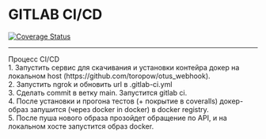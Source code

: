 <h1>GITLAB CI/CD </h1>

[![Coverage Status](https://coveralls.io/repos/gitlab/toropow/otus_dev_ci_gitlab/badge.svg?branch=HEAD)](https://coveralls.io/gitlab/toropow/otus_dev_ci_gitlab?branch=HEAD)
<hr>
Процесс CI/CD <br>
1. Запустить сервис для скачивания и установки контейра докер на локальном host (https://github.com/toropow/otus_webhook). <br> 
2. Запустить ngrok и обновить url в .gitlab-ci.yml <br>
3. Сделать commit в ветку main. Запустится gitlab ci. <br>
4. После установки и прогона тестов (+ покрытие в coveralls) докер-образ запушится (через docker in docker) в docker registry. <br> 
5. После пуша нового образа прозойдет обращение по API, и на локальном хосте запустится образ docker.  <br>


